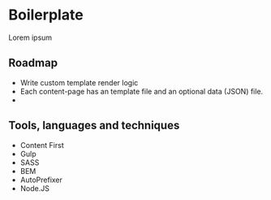 # Boilerplate
Lorem ipsum

## Roadmap

* Write custom template render logic
* Each content-page has an template file and an optional data (JSON) file.
*

## Tools, languages and techniques

* Content First
* Gulp
* SASS
* BEM
* AutoPrefixer
* Node.JS
